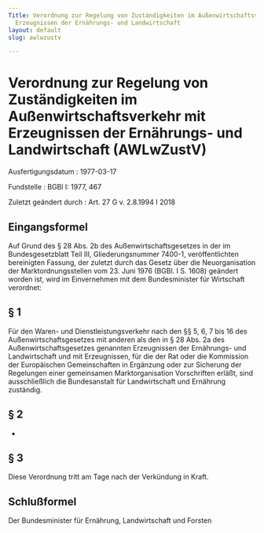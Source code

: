 ```yaml
---
Title: Verordnung zur Regelung von Zuständigkeiten im Außenwirtschaftsverkehr mit
  Erzeugnissen der Ernährungs- und Landwirtschaft
layout: default
slug: awlwzustv

---
```


# Verordnung zur Regelung von Zuständigkeiten im Außenwirtschaftsverkehr mit Erzeugnissen der Ernährungs- und Landwirtschaft (AWLwZustV)

Ausfertigungsdatum
:   1977-03-17

Fundstelle
:   BGBl I: 1977, 467

Zuletzt geändert durch
:   Art. 27 G v. 2.8.1994 I 2018


## Eingangsformel

Auf Grund des § 28 Abs. 2b des Außenwirtschaftsgesetzes in der im
Bundesgesetzblatt Teil III, Gliederungsnummer 7400-1, veröffentlichten
bereinigten Fassung, der zuletzt durch das Gesetz über die
Neuorganisation der Marktordnungsstellen vom 23. Juni 1976 (BGBl. I S.
1608) geändert worden ist, wird im Einvernehmen mit dem Bundesminister
für Wirtschaft verordnet:


## § 1

Für den Waren- und Dienstleistungsverkehr nach den §§ 5, 6, 7 bis 16
des Außenwirtschaftsgesetzes mit anderen als den in § 28 Abs. 2a des
Außenwirtschaftsgesetzes genannten Erzeugnissen der Ernährungs- und
Landwirtschaft und mit Erzeugnissen, für die der Rat oder die
Kommission der Europäischen Gemeinschaften in Ergänzung oder zur
Sicherung der Regelungen einer gemeinsamen Marktorganisation
Vorschriften erläßt, sind ausschließlich die Bundesanstalt für
Landwirtschaft und Ernährung zuständig.


## § 2

-


## § 3

Diese Verordnung tritt am Tage nach der Verkündung in Kraft.


## Schlußformel

Der Bundesminister für Ernährung, Landwirtschaft und Forsten

